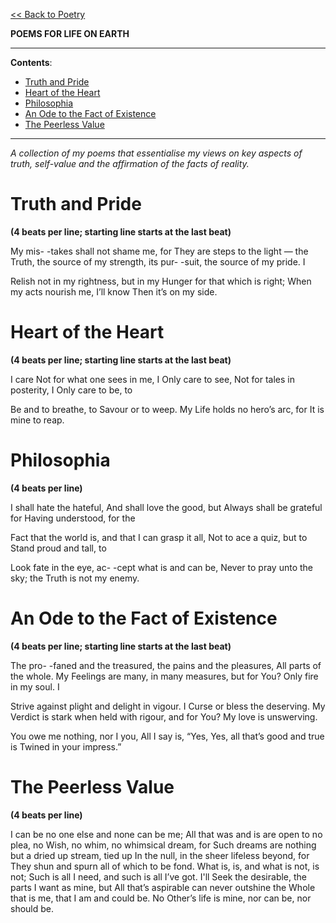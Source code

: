 [<< Back to Poetry](https://pranigopu.github.io/art/poetry)

**POEMS FOR LIFE ON EARTH**

---

**Contents**:

- [Truth and Pride](#truth-and-pride)
- [Heart of the Heart](#heart-of-the-heart)
- [Philosophia](#philosophia)
- [An Ode to the Fact of Existence](#an-ode-to-the-fact-of-existence)
- [The Peerless Value](#the-peerless-value)

---

_A collection of my poems that essentialise my views on key aspects of truth, self-value and the affirmation of the facts of reality._

# Truth and Pride
**(4 beats per line; starting line starts at the last beat)**

My mis-
-takes shall not shame me, for
They are steps to the light — the
Truth, the source of my strength, its pur-
-suit, the source of my pride. I

Relish not in my rightness, but in my
Hunger for that which is right;
When my acts nourish me, I’ll know
Then it’s on my side.

# Heart of the Heart
**(4 beats per line; starting line starts at the last beat)**

I care
Not for what one sees in me, I
Only care to see,
Not for tales in posterity, I
Only care to be, to

Be and to breathe, to
Savour or to weep. My
Life holds no hero’s arc, for
It is mine to reap.

# Philosophia
**(4 beats per line)**

I shall hate the hateful,
And shall love the good, but
Always shall be grateful for
Having understood, for the

Fact that the world is, and that
I can grasp it all,
Not to ace a quiz, but to
Stand proud and tall, to

Look fate in the eye, ac-
-cept what is and can be,
Never to pray unto the sky; the
Truth is not my enemy.

# An Ode to the Fact of Existence
**(4 beats per line; starting line starts at the last beat)**

The pro-
-faned and the treasured, the pains and the pleasures,
All parts of the whole. My
Feelings are many, in many measures, but for
You? Only fire in my soul. I

Strive against plight and delight in vigour. I
Curse or bless the deserving. My
Verdict is stark when held with rigour, and for
You? My love is unswerving.

You owe me nothing, nor I you,
All I say is, “Yes,
Yes, all that’s good and true is
Twined in your impress.”

# The Peerless Value
**(4 beats per line)**

I can be no one else and none can be me;
All that was and is are open to no plea, no
Wish, no whim, no whimsical dream, for
Such dreams are nothing but a dried up stream, tied up
In the null, in the sheer lifeless beyond, for
They shun and spurn all of which to be fond.
What is, is, and what is not, is not;
Such is all I need, and such is all I’ve got. I'll
Seek the desirable, the parts I want as mine, but
All that’s aspirable can never outshine the
Whole that is me, that I am and could be. No
Other’s life is mine, nor can be, nor should be.